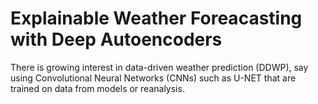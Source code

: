 # Explainable Weather Foreacasting with Deep Autoencoders

There is growing interest in data-driven weather prediction (DDWP), say using Convolutional Neural Networks (CNNs) such as U-NET that are trained on data from models or reanalysis. 